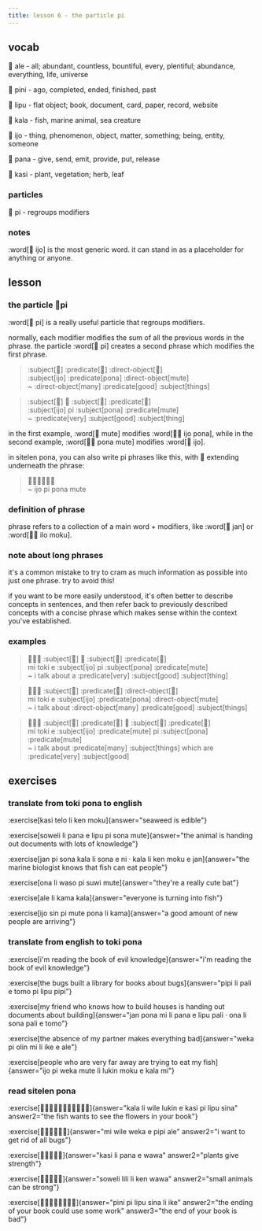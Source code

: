 ```yaml
---
title: lesson 6 - the particle pi
---
```


## vocab
󱤄 ale - all; abundant, countless, bountiful, every, plentiful; abundance, everything, life, universe

󱥐 pini - ago, completed, ended, finished, past

󱤪 lipu - flat object; book, document, card, paper, record, website

󱤔 kala - fish, marine animal, sea creature

󱤌 ijo - thing, phenomenon, object, matter, something; being, entity, someone

󱥌 pana - give, send, emit, provide, put, release

󱤗 kasi - plant, vegetation; herb, leaf

### particles
󱥍 pi - regroups modifiers

### notes
:word[󱤌 ijo] is the most generic word. it can stand in as a placeholder for anything or anyone.

## lesson
### the particle 󱥍pi
:word[󱥍 pi] is a really useful particle that regroups modifiers.

normally, each modifier modifies the sum of all the previous words in the phrase. the particle :word[󱥍 pi] creates a second phrase which modifies the first phrase.

> :subject[󱤌] :predicate[󱥔] :direct-object[󱤼] \
> :subject[ijo] :predicate[pona] :direct-object[mute] \
> ~ :direct-object[many] :predicate[good] :subject[things]

> :subject[󱤌] 󱥍 :subject[󱥔] :predicate[󱤼] \
> :subject[ijo] pi :subject[pona] :predicate[mute] \
> ~ :predicate[very] :subject[good] :subject[thing]

in the first example, :word[󱤼 mute] modifies :word[󱤌󱥔 ijo pona], while in the second example, :word[󱥔󱤼 pona mute] modifies :word[󱤌 ijo].

in sitelen pona, you can also write pi phrases like this, with 󱥍 extending underneath the phrase:

> 󱤌󱥍󱦗󱥔󱤼󱦘 \
> ~ ijo pi pona mute

### definition of phrase
phrase refers to a collection of a main word + modifiers, like :word[󱤑 jan] or :word[󱤎󱤶 ilo moku].

### note about long phrases
it's a common mistake to try to cram as much information as possible into just one phrase. try to avoid this!

if you want to be more easily understood, it's often better to describe concepts in sentences, and then refer back to previously described concepts with a concise phrase which makes sense within the context you've established.

### examples
> 󱤴󱥬󱤉 :subject[󱤌] 󱥍 :subject[󱥔] :predicate[󱤼] \
> mi toki e :subject[ijo] pi :subject[pona] :predicate[mute] \
> ~ i talk about a :predicate[very] :subject[good] :subject[thing]

> 󱤴󱥬󱤉 :subject[󱤌] :predicate[󱥔] :direct-object[󱤼] \
> mi toki e :subject[ijo] :predicate[pona] :direct-object[mute] \
> ~ i talk about :direct-object[many] :predicate[good] :subject[things]

> 󱤴󱥬󱤉 :subject[󱤌] :predicate[󱤼] 󱥍 :subject[󱥔] :predicate[󱤼] \
> mi toki e :subject[ijo] :predicate[mute] pi :subject[pona] :predicate[mute] \
> ~ i talk about :predicate[many] :subject[things] which are :predicate[very] :subject[good]

## exercises
### translate from toki pona to english
:exercise[kasi telo li ken moku]{answer="seaweed is edible"}

:exercise[soweli li pana e lipu pi sona mute]{answer="the animal is handing out documents with lots of knowledge"}

:exercise[jan pi sona kala li sona e ni · kala li ken moku e jan]{answer="the marine biologist knows that fish can eat people"}

:exercise[ona li waso pi suwi mute]{answer="they're a really cute bat"}

:exercise[ale li kama kala]{answer="everyone is turning into fish"}

:exercise[ijo sin pi mute pona li kama]{answer="a good amount of new people are arriving"}

### translate from english to toki pona
:exercise[i'm reading the book of evil knowledge]{answer="i'm reading the book of evil knowledge"}

:exercise[the bugs built a library for books about bugs]{answer="pipi li pali e tomo pi lipu pipi"}

:exercise[my friend who knows how to build houses is handing out documents about building]{answer="jan pona mi li pana e lipu pali · ona li sona pali e tomo"}

:exercise[the absence of my partner makes everything bad]{answer="weka pi olin mi li ike e ale"}

:exercise[people who are very far away are trying to eat my fish]{answer="ijo pi weka mute li lukin moku e kala mi"}

### read sitelen pona
:exercise[󱤔󱤧󱥷󱤮󱤉󱤗󱥍󱦗󱤪󱥞󱦘]{answer="kala li wile lukin e kasi pi lipu sina" answer2="the fish wants to see the flowers in your book"}

:exercise[󱤴󱥷󱥶󱤉󱥑󱤄]{answer="mi wile weka e pipi ale" answer2="i want to get rid of all bugs"}

:exercise[󱤗󱤧󱥌󱤉󱥵]{answer="kasi li pana e wawa" answer2="plants give strength"}

:exercise[󱥢󱤨󱤧󱤘󱥵]{answer="soweli lili li ken wawa" answer2="small animals can be strong"}

:exercise[󱥐󱥍󱦗󱤪󱥞󱦘󱤧󱤍]{answer="pini pi lipu sina li ike" answer2="the ending of your book could use some work" answer3="the end of your book is bad"}